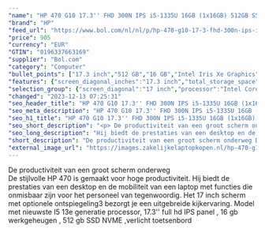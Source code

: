 ```yaml
---
"name": "HP 470 G10 17.3'' FHD 300N IPS i5-1335U 16GB (1x16GB) 512GB SSD W11P back lit keyboard"
"brand": "HP"
"feed_url": "https://www.bol.com/nl/nl/p/hp-470-g10-17-3-fhd-300n-ips-i5-1335u-16gb-512gb-ssd-w11p-back-lit-keyboard-finger-print-reader/9300000165992740"
"price": 905
"currency": "EUR"
"GTIN": "0196337663169"
"supplier": "Bol.com"
"category": "Computer"
"bullet_points": ["17.3 inch","512 GB","16 GB","Intel Iris Xe Graphics"]
"features": {"screen_diagonal_inches":"17.3 inch","total_storage_space":"512 GB","memory_size":"16 GB","graphics_card":"Intel Iris Xe Graphics"}
"selection_group": {"screen_diagonal":"17 inch","processor":"Intel Core i5","changed_price_past_3_days":false,"product_family":"HP 470"}
"changed": "2023-12-13 07:25:31"
"seo_header_title": "HP 470 G10 17.3'' FHD 300N IPS i5-1335U 16GB (1x16GB) 512GB SSD W11P back lit keyboard"
"seo_meta_description": "HP 470 G10 17.3'' FHD 300N IPS i5-1335U 16GB (1x16GB) 512GB SSD W11P back lit keyboard"
"seo_h1_title": "HP 470 G10 17.3'' FHD 300N IPS i5-1335U 16GB (1x16GB) 512GB SSD W11P back lit keyboard"
"seo_short_description": "<p> De productiviteit van een groot scherm onderweg <br />De stijlvolle HP 470 is gemaakt voor hoge productiviteit."
"seo_long_description": "Hij biedt de prestaties van een desktop en de mobiliteit van een laptop met functies die onmisbaar zijn voor het personeel van tegenwoordig. Het 17 inch scherm met optionele ontspiegeling3 bezorgt je een uitgebreide kijkervaring. Model met nieuwste I5 13e generatie processor, 17. 3'' full hd IPS panel , 16 gb werkgeheugen , 512 gb SSD NVME ,verlicht toetsenbord </p>"
"short_description": "De productiviteit van een groot scherm onderweg De stijlvolle HP 470 is gemaakt voor hoge productiviteit. Hij biedt de prestaties van een desktop en de mobiliteit van een laptop met functies die onmisbaar zijn voor het personeel van tegenwoordig. Het 17 inch scherm met optionele ontspiegeling3 bezorgt je een uitgebreide kijkervaring. Model met nieuwste I5 13e generatie processor, 17.3'' full hd IPS panel , 16 gb werkgeheugen , 512 gb SSD NVME ,verlicht toetsenbord"
"external_image_url": "https://images.zakelijkelaptopkopen.nl/hp-470-g10-17-3-fhd-300n-ips-i5-1335u-16gb-512gb-ssd-w11p-back-lit-keyboard-finger-print-reader.webp"
---
```


<p> De productiviteit van een groot scherm onderweg <br />De stijlvolle HP 470 is gemaakt voor hoge productiviteit. Hij biedt de prestaties van een desktop en de mobiliteit van een laptop met functies die onmisbaar zijn voor het personeel van tegenwoordig. Het 17 inch scherm met optionele ontspiegeling3 bezorgt je een uitgebreide kijkervaring. Model met nieuwste I5 13e generatie processor, 17.3'' full hd IPS panel , 16 gb werkgeheugen , 512 gb SSD NVME ,verlicht toetsenbord </p>